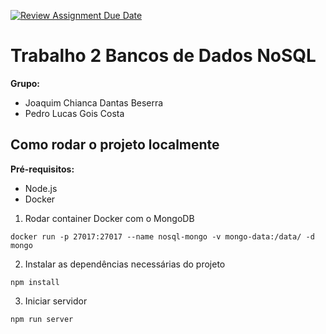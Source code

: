 [![Review Assignment Due Date](https://classroom.github.com/assets/deadline-readme-button-22041afd0340ce965d47ae6ef1cefeee28c7c493a6346c4f15d667ab976d596c.svg)](https://classroom.github.com/a/ori1I0wD)

# Trabalho 2 Bancos de Dados NoSQL
**Grupo:**

- Joaquim Chianca Dantas Beserra
- Pedro Lucas Gois Costa

## Como rodar o projeto localmente

**Pré-requisitos:**

- Node.js
- Docker

1. Rodar container Docker com o MongoDB
```
docker run -p 27017:27017 --name nosql-mongo -v mongo-data:/data/ -d mongo
```

2. Instalar as dependências necessárias do projeto
```
npm install
```

3. Iniciar servidor
```
npm run server
```